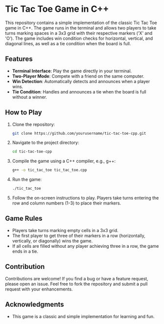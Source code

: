 # Tic Tac Toe Game in C++

This repository contains a simple implementation of the classic Tic Tac Toe game in C++. The game runs in the terminal and allows two players to take turns marking spaces in a 3x3 grid with their respective markers ('X' and 'O'). The game includes win condition checks for horizontal, vertical, and diagonal lines, as well as a tie condition when the board is full.

## Features

- **Terminal Interface**: Play the game directly in your terminal.
- **Two-Player Mode**: Compete with a friend on the same computer.
- **Win Detection**: Automatically detects and announces when a player wins.
- **Tie Condition**: Handles and announces a tie when the board is full without a winner.

## How to Play

1. Clone the repository:
    ```bash
    git clone https://github.com/yourusername/tic-tac-toe-cpp.git
    ```
2. Navigate to the project directory:
    ```bash
    cd tic-tac-toe-cpp
    ```
3. Compile the game using a C++ compiler, e.g., g++:
    ```bash
    g++ -o tic_tac_toe tic_tac_toe.cpp
    ```
4. Run the game:
    ```bash
    ./tic_tac_toe
    ```
5. Follow the on-screen instructions to play. Players take turns entering the row and column numbers (1-3) to place their markers.

## Game Rules

- Players take turns marking empty cells in a 3x3 grid.
- The first player to get three of their markers in a row (horizontally, vertically, or diagonally) wins the game.
- If all cells are filled without any player achieving three in a row, the game ends in a tie.

## Contribution

Contributions are welcome! If you find a bug or have a feature request, please open an issue. Feel free to fork the repository and submit a pull request with your enhancements.

## Acknowledgments

- This game is a classic and simple implementation for learning and fun.


